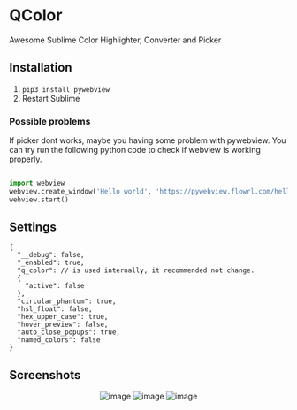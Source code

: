 # QColor
Awesome Sublime Color Highlighter, Converter and Picker 

## Installation
1. `pip3 install pywebview`
2. Restart Sublime

### Possible problems
  
If picker dont works, maybe you having some problem with pywebview. You can try run the following python code to check if webview is working properly.

```python

import webview
webview.create_window('Hello world', 'https://pywebview.flowrl.com/hello')
webview.start()

```

## Settings
```
{
  "__debug": false,
  "_enabled": true,
  "q_color": // is used internally, it recommended not change. 
  {
    "active": false 
  },
  "circular_phantom": true,
  "hsl_float": false,
  "hex_upper_case": true,
  "hover_preview": false,
  "auto_close_popups": true,
  "named_colors": false
}
```

## Screenshots
<span style="display:block; text-align:center">

![image](https://user-images.githubusercontent.com/2568375/109458175-0fb34c80-7a3b-11eb-8185-a92a24f98f38.png)
![image](https://user-images.githubusercontent.com/2568375/109461386-d251bd80-7a40-11eb-99c1-4da7d375433b.png)
![image](https://user-images.githubusercontent.com/2568375/109461430-e4336080-7a40-11eb-8bb8-f64aed41e0b6.png)

</span>